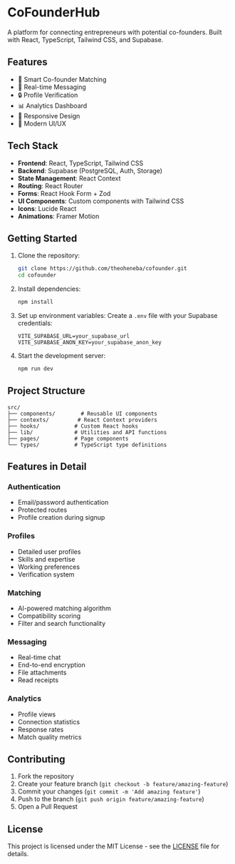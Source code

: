 # CoFounderHub

A platform for connecting entrepreneurs with potential co-founders. Built with React, TypeScript, Tailwind CSS, and Supabase.

## Features

- 🤝 Smart Co-founder Matching
- 💬 Real-time Messaging
- 🔒 Profile Verification
- 📊 Analytics Dashboard
- 📱 Responsive Design
- 🎨 Modern UI/UX

## Tech Stack

- **Frontend**: React, TypeScript, Tailwind CSS
- **Backend**: Supabase (PostgreSQL, Auth, Storage)
- **State Management**: React Context
- **Routing**: React Router
- **Forms**: React Hook Form + Zod
- **UI Components**: Custom components with Tailwind CSS
- **Icons**: Lucide React
- **Animations**: Framer Motion

## Getting Started

1. Clone the repository:
   ```bash
   git clone https://github.com/theoheneba/cofounder.git
   cd cofounder
   ```

2. Install dependencies:
   ```bash
   npm install
   ```

3. Set up environment variables:
   Create a `.env` file with your Supabase credentials:
   ```
   VITE_SUPABASE_URL=your_supabase_url
   VITE_SUPABASE_ANON_KEY=your_supabase_anon_key
   ```

4. Start the development server:
   ```bash
   npm run dev
   ```

## Project Structure

```
src/
├── components/        # Reusable UI components
├── contexts/         # React Context providers
├── hooks/           # Custom React hooks
├── lib/             # Utilities and API functions
├── pages/           # Page components
└── types/           # TypeScript type definitions
```

## Features in Detail

### Authentication
- Email/password authentication
- Protected routes
- Profile creation during signup

### Profiles
- Detailed user profiles
- Skills and expertise
- Working preferences
- Verification system

### Matching
- AI-powered matching algorithm
- Compatibility scoring
- Filter and search functionality

### Messaging
- Real-time chat
- End-to-end encryption
- File attachments
- Read receipts

### Analytics
- Profile views
- Connection statistics
- Response rates
- Match quality metrics

## Contributing

1. Fork the repository
2. Create your feature branch (`git checkout -b feature/amazing-feature`)
3. Commit your changes (`git commit -m 'Add amazing feature'`)
4. Push to the branch (`git push origin feature/amazing-feature`)
5. Open a Pull Request

## License

This project is licensed under the MIT License - see the [LICENSE](LICENSE) file for details.